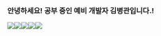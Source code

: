 
<h3>안녕하세요! 공부 중인 예비 개발자 <span>김병관</span>입니다.! </h3>
<img src="https://img.shields.io/badge/java-red?style=for-the-badge&logo=java&logoColor=white"><img src="https://img.shields.io/badge/js-yellow?style=for-the-badge&logo=javaScript&logoColor=white"><img src="https://img.shields.io/badge/Spring boot-green?style=for-the-badge&logo=Spring boot&logoColor=white"><img src="https://img.shields.io/badge/css-gray?style=for-the-badge&logo=css&logoColor=white"><img src="https://img.shields.io/badge/HTML-red?style=for-the-badge&logo=HTML&logoColor=white">




